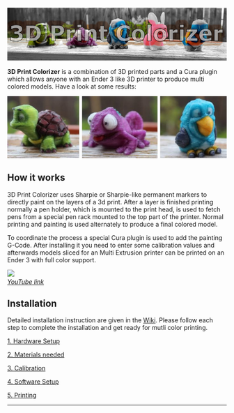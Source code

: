 
![](Media/Logo.jpg)  

**3D Print Colorizer** is a combination of 3D printed parts and a Cura plugin which allows anyone with an Ender 3 like 3D printer to produce multi colored models. Have a look at some results:

![](Media/Models.jpg)  

## How it works
3D Print Colorizer uses Sharpie or Sharpie-like permanent markers to directly paint on the layers of a 3d print. After a layer is finished printing normally a pen holder, which is mounted to the print head, is used to fetch pens from a special pen rack mounted to the top part of the printer. Normal printing and painting is used alternately to produce a final colored model.

To coordinate the process a special Cura plugin is used to  add the painting G-Code. After installing it you need to enter some calibration values and afterwards models sliced for an Multi Extrusion printer can be printed on an Ender 3 with full color support.

![](Media/Animation.gif)  
*[YouTube link](https://youtu.be/2vPkmsyEDaQ)*

## Installation
Detailed installation instruction are given in the [Wiki](https://github.com/Sakati84/3DPrintColorizer/wiki/1-Hardware-Setup). Please follow each step to complete the installation and get ready for mutli color printing.

[1. Hardware Setup](https://github.com/Sakati84/3DPrintColorizer/wiki/1-Hardware-Setup)

[2. Materials needed](https://github.com/Sakati84/3DPrintColorizer/wiki/2-Materials)

[3. Calibration](https://github.com/Sakati84/3DPrintColorizer/wiki/3-Calibration)

[4. Software Setup](https://github.com/Sakati84/3DPrintColorizer/wiki/4-Software-Setup)

[5. Printing](https://github.com/Sakati84/3DPrintColorizer/wiki/5-Printing)

---
[//]: <> (<a href="https://www.buymeacoffee.com/sakati" target="_blank"><img src="https://cdn.buymeacoffee.com/buttons/v2/default-yellow.png" alt="Buy Me A Coffee" width="150" height="40" ></a>)